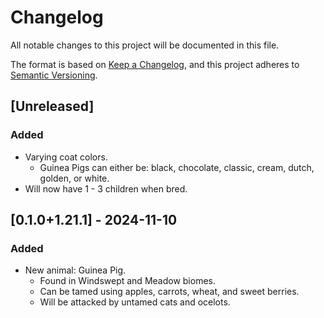 # Changelog

All notable changes to this project will be documented in this file.

The format is based on [Keep a Changelog](https://keepachangelog.com/en/1.1.0/), and this project adheres
to [Semantic Versioning](https://semver.org/spec/v2.0.0.html).

## [Unreleased]

### Added

- Varying coat colors.
    - Guinea Pigs can either be: black, chocolate, classic, cream, dutch, golden, or white.
- Will now have 1 - 3 children when bred.

## [0.1.0+1.21.1] - 2024-11-10

### Added

- New animal: Guinea Pig.
    - Found in Windswept and Meadow biomes.
    - Can be tamed using apples, carrots, wheat, and sweet berries.
    - Will be attacked by untamed cats and ocelots.
